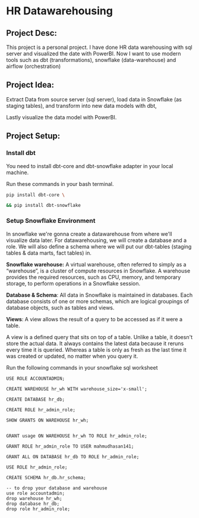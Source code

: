 # HR Datawarehousing

## Project Desc: 
This project is a personal project. I have done HR data warehousing with sql server and visualized the 
date with PowerBI. Now I want to use modern tools such as dbt (transformations), snowflake (data-warehouse) and airflow (orchestration)

## Project Idea:
Extract Data from source server (sql server), load data in Snowflake (as staging tables), and transform into new data models with dbt, 

Lastly visualize the data model with PowerBI.

## Project Setup:

### Install dbt

You need to install dbt-core and dbt-snowflake adapter in your local machine.

Run these commands in your bash terminal.
```bash
pip install dbt-core \

&& pip install dbt-snowflake
```
### Setup Snowflake Environment

In snowflake we're gonna create a datawarehouse from where we'll visualize data later.
For datawarehousing, we will create a database and a role. We will also define a schema where we will put our dbt-tables (staging tables & data marts, fact tables) in.


**Snowflake warehouse:** A virtual warehouse, often referred to simply as a “warehouse”, is a cluster of compute resources in Snowflake.
A warehouse provides the required resources, such as CPU, memory, and temporary storage, to perform operations in a Snowflake session.

**Database & Schema**: All data in Snowflake is maintained in databases. Each database consists of one or more schemas, which are logical groupings of database objects, such as tables and views.

**Views**: A view allows the result of a query to be accessed as if it were a table. 

A view is a defined query that sits on top of a table. Unlike a table, it doesn't store the actual data. It always contains the latest data because it reruns every time it is queried. Whereas a table is only as fresh as the last time it was created or updated, no matter when you query it.

Run the following commands in your snowflake sql worksheet
```
USE ROLE ACCOUNTADMIN;

CREATE WAREHOUSE hr_wh WITH warehouse_size='x-small';

CREATE DATABASE hr_db;

CREATE ROLE hr_admin_role;

SHOW GRANTS ON WAREHOUSE hr_wh;


GRANT usage ON WAREHOUSE hr_wh TO ROLE hr_admin_role;

GRANT ROLE hr_admin_role TO USER mahmudhasan141;
    
GRANT ALL ON DATABASE hr_db TO ROLE hr_admin_role;

USE ROLE hr_admin_role;

CREATE SCHEMA hr_db.hr_schema;

-- to drop your database and warehouse
use role accountadmin;
drop warehouse hr_wh;
drop database hr_db;
drop role hr_admin_role;
```

